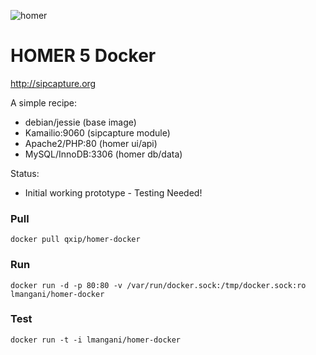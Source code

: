
![homer](http://i.imgur.com/ViXcGAD.png)

# HOMER 5 Docker
http://sipcapture.org

A simple recipe:

* debian/jessie (base image)
* Kamailio:9060 (sipcapture module)
* Apache2/PHP:80 (homer ui/api)
* MySQL/InnoDB:3306 (homer db/data)

Status:

* Initial working prototype - Testing Needed!
 
### Pull
```
docker pull qxip/homer-docker
```

### Run
```
docker run -d -p 80:80 -v /var/run/docker.sock:/tmp/docker.sock:ro lmangani/homer-docker
```

### Test
```
docker run -t -i lmangani/homer-docker
```


